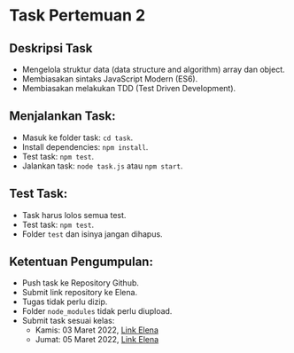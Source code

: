 # Task Pertemuan 2

## Deskripsi Task

- Mengelola struktur data (data structure and algorithm) array dan object.
- Membiasakan sintaks JavaScript Modern (ES6).
- Membiasakan melakukan TDD (Test Driven Development).

## Menjalankan Task:

- Masuk ke folder task: `cd task`.
- Install dependencies: `npm install`.
- Test task: `npm test`.
- Jalankan task: `node task.js` atau `npm start`.

## Test Task:

- Task harus lolos semua test.
- Test task: `npm test`.
- Folder `test` dan isinya jangan dihapus.

## Ketentuan Pengumpulan:

- Push task ke Repository Github.
- Submit link repository ke Elena.
- Tugas tidak perlu dizip.
- Folder `node_modules` tidak perlu diupload.
- Submit task sesuai kelas:
  - Kamis: 03 Maret 2022, [Link Elena](https://elena.nurulfikri.ac.id/mod/assign/view.php?id=24689)
  - Jumat: 05 Maret 2022, [Link Elena](https://elena.nurulfikri.ac.id/mod/assign/view.php?id=25572)
